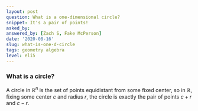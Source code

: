 ```yaml
---
layout: post
question: What is a one-dimensional circle?
snippet: It's a pair of points!
asked_by: 
answered_by: [Zach S, Fake McPerson]
date: '2020-08-16'
slug: what-is-one-d-circle
tags: geometry algebra 
level: eli5
---
```


### What is a circle?

A circle in $\mathbb{R}^n$ is the set of points equidistant from some fixed center, so in $\mathbb{R}$, fixing some center $c$ and radius $r$, the circle is exactly the pair of points $c+r$ and $c-r$.

